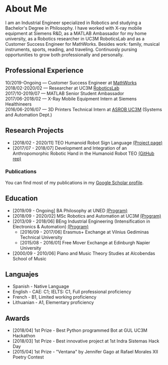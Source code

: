 # About Me

I am an Industrial Engineer specialized in Robotics and studying a Bachelor's Degree in Philosophy. I have worked with X-ray mobile equipment at Siemens R&D, as a MATLAB Ambassador for my home university, as a Robotics researcher in UC3M RoboticsLab and as a Customer Success Engineer for MathWorks. Besides work: family, musical instruments, sports, reading, and traveling. Continuosly pursing opportunities to grow both professionally and personally.


## Professional Experience

 10/2019-Ongoing — Customer Success Engineer at [MathWorks](https://es.mathworks.com/) <br>
 2018/02-2020/02 — Researcher at UC3M [RoboticsLab](http://roboticslab.uc3m.es/roboticslab/) <br>
 2017/10-2019/07 — MATLAB Senior Student Ambassador <br>
 2017/06-2018/02 — X-Ray Mobile Equipment Intern at Siemens Healthineers <br>
 2016/06-2016/07 — 3D Printers Technical Intern at [ASROB UC3M](https://asrob.uc3m.es/) (Systems and Automation Dept.) 

## Research Projects
* [2018/02 - 2020/11] TEO Humanoid Robot Sign Language [(Project page)](http://roboticslab.uc3m.es/roboticslab/robottypeandapp/robot-sign-language)
* [2017/07 - 2018/07] Development and Integration of an Anthropomorphic Robotic Hand in the Humanoid Robot TEO [(GitHub rep)](https://github.com/roboticslab-uc3m/Dextra)

### Publications

You can find most of my publications in my [Google Scholar profile](https://scholar.google.es/citations?user=8wrwg4sAAAAJ&hl=es&authuser=1).


## Education

* [2019/09 - Ongoing] BA Philosophy at UNED [(Program)](http://portal.uned.es/portal/page?_pageid=93,71398199&_dad=portal&_schema=PORTAL&idTitulacion=7001)
* [2018/09 - 2020/02] MSc Robotics and Automation at UC3M [(Program)](https://www.uc3m.es/master/robotics#curriculum)
* [2013/09 - 2018/06] BEng Industrial Engineering (Intensification in Electronics & Automation) [(Program)](https://www.uc3m.es/bachelor-degree/industrial-technologies#program_previousprogram)
  *  [2016/09 - 2017/06] Erasmus+ Exchange at Vilnius Gediminas Technical University
  *  [2015/08 - 2016/01] Free Mover Exchange at Edinburgh Napier University
* [2000/09 - 2010/06] Piano and Music Theory Studies at Alcobendas School of Music

## Languajes
* Spanish - Native Language
* English - CAE: C1; IELTS: C1, Full professional proficiency
* French - B1, Limited working proficiency
* Lithuanian - A1, Elementary proficiency

## Awards
* [2018/04] 1st Prize - Best Python programmed Bot at GUL UC3M Hackathon
* [2018/03] 1st Prize - Best innovative project at 1st Indra Sistemas Hack Day
* [2015/04] 1st Prize - "Ventana" by Jennifer Gago at Rafael Morales XII Poetry Contest
